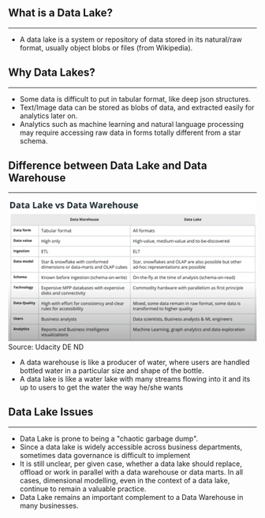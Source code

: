 ## What is a Data Lake?
---
* A data lake is a system or repository of data stored in its natural/raw format, usually object blobs or files (from Wikipedia). 

## Why Data Lakes?
---
* Some data is difficult to put in tabular format, like deep json structures.
* Text/Image data can be stored as blobs of data, and extracted easily for analytics later on.
* Analytics such as machine learning and natural language processing may require accessing raw data in forms totally different from a star schema.

## Difference between Data Lake and Data Warehouse
---
![Lake vs Warehouse](dlvdwh.PNG)
Source: Udacity DE ND

* A data warehouse is like a producer of water, where users are handled bottled water in a particular size and shape of the bottle.
* A data lake is like a water lake with many streams flowing into it and its up to users to get the water the way he/she wants

## Data Lake Issues
---
* Data Lake is prone to being a "chaotic garbage dump".
* Since a data lake is widely accessible across business departments, sometimes data governance is difficult to implement
* It is still unclear, per given case, whether a data lake should replace, offload or work in parallel with a data warehouse or data marts. In all cases, dimensional modelling, even in the context of a data lake, continue to remain a valuable practice.
* Data Lake remains an important complement to a Data Warehouse in many businesses.
